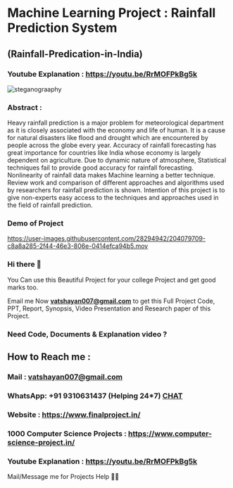 # Machine Learning Project : Rainfall Prediction System
## (Rainfall-Predication-in-India)

### Youtube Explanation : https://youtu.be/RrMOFPkBg5k

![steganograaphy](https://user-images.githubusercontent.com/28294942/184524665-287636e9-0daa-4448-936e-91843f177c03.jpg)

### Abstract :

Heavy rainfall prediction is a major problem for meteorological department as it is closely associated with the economy and life of human. It is a cause for natural disasters like flood and drought which are encountered by people across the globe every year. Accuracy of rainfall forecasting has great importance for countries like India whose economy is largely dependent on agriculture. Due to dynamic nature of atmosphere, Statistical techniques fail to provide good accuracy for rainfall forecasting. Nonlinearity of rainfall data makes Machine learning a better technique. Review work and comparison of different approaches and algorithms used by researchers for rainfall prediction is shown. Intention of this project  is to give non-experts easy access to the techniques and approaches used in the field of rainfall prediction.


<!--Sub-division wise monthly rainfall data for 115 years from 1901-2015 :
https://data.world/rajanand/rainfall-in-india -->

### Demo of Project 

https://user-images.githubusercontent.com/28294942/204079709-c8a8a285-2f44-46e3-806e-0414efca94b5.mov

<!-- rajiv8/Rainfall-Prediction -->
### Hi there 👋

You Can use this Beautiful Project for your college Project and get good marks too. 

Email me Now **vatshayan007@gmail.com** to get this Full Project Code, PPT, Report, Synopsis, Video Presentation and Research paper of this Project.

### Need Code, Documents & Explanation video ? 

## How to Reach me :

### Mail : vatshayan007@gmail.com 

### WhatsApp: **+91 9310631437** (Helping 24*7) **[CHAT](https://wa.me/message/CHWN2AHCPMAZK1)** 

### Website : https://www.finalproject.in/

### 1000 Computer Science Projects : https://www.computer-science-project.in/

### Youtube Explanation : https://youtu.be/RrMOFPkBg5k

Mail/Message me for Projects Help 🙏🏻
